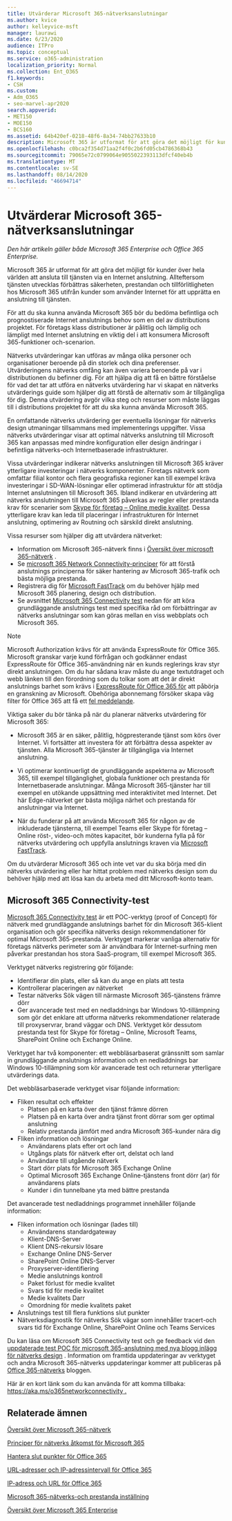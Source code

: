```yaml
---
title: Utvärderar Microsoft 365-nätverksanslutningar
ms.author: kvice
author: kelleyvice-msft
manager: laurawi
ms.date: 6/23/2020
audience: ITPro
ms.topic: conceptual
ms.service: o365-administration
localization_priority: Normal
ms.collection: Ent_O365
f1.keywords:
- CSH
ms.custom:
- Adm_O365
- seo-marvel-apr2020
search.appverid:
- MET150
- MOE150
- BCS160
ms.assetid: 64b420ef-0218-48f6-8a34-74bb27633b10
description: Microsoft 365 är utformat för att göra det möjligt för kunder över hela världen att ansluta till tjänsten via en Internet anslutning. Allteftersom tjänsten utvecklas förbättras säkerheten, prestandan och tillförlitligheten hos Microsoft 365 utifrån kunder som använder Internet för att upprätta en anslutning till tjänsten.
ms.openlocfilehash: c0bca2f354d71aa2f4f0c2b6fd05cb4786368b43
ms.sourcegitcommit: 79065e72c0799064e9055022393113dfcf40eb4b
ms.translationtype: MT
ms.contentlocale: sv-SE
ms.lasthandoff: 08/14/2020
ms.locfileid: "46694714"
---
```

# <a name="assessing-microsoft-365-network-connectivity"></a>Utvärderar Microsoft 365-nätverksanslutningar

*Den här artikeln gäller både Microsoft 365 Enterprise och Office 365 Enterprise.*

Microsoft 365 är utformat för att göra det möjligt för kunder över hela världen att ansluta till tjänsten via en Internet anslutning. Allteftersom tjänsten utvecklas förbättras säkerheten, prestandan och tillförlitligheten hos Microsoft 365 utifrån kunder som använder Internet för att upprätta en anslutning till tjänsten.
  
För att du ska kunna använda Microsoft 365 bör du bedöma befintliga och prognostiserade Internet anslutnings behov som en del av distributions projektet. För företags klass distributioner är pålitlig och lämplig och lämpligt med Internet anslutning en viktig del i att konsumera Microsoft 365-funktioner och-scenarion.
  
Nätverks utvärderingar kan utföras av många olika personer och organisationer beroende på din storlek och dina preferenser. Utvärderingens nätverks omfång kan även variera beroende på var i distributionen du befinner dig. För att hjälpa dig att få en bättre förståelse för vad det tar att utföra en nätverks utvärdering har vi skapat en nätverks utvärderings guide som hjälper dig att förstå de alternativ som är tillgängliga för dig. Denna utvärdering avgör vilka steg och resurser som måste läggas till i distributions projektet för att du ska kunna använda Microsoft 365.
  
En omfattande nätverks utvärdering ger eventuella lösningar för nätverks design utmaningar tillsammans med implementerings uppgifter. Vissa nätverks utvärderingar visar att optimal nätverks anslutning till Microsoft 365 kan anpassas med mindre konfiguration eller design ändringar i befintliga nätverks-och Internetbaserade infrastrukturer.

Vissa utvärderingar indikerar nätverks anslutningen till Microsoft 365 kräver ytterligare investeringar i nätverks komponenter. Företags nätverk som omfattar filial kontor och flera geografiska regioner kan till exempel kräva investeringar i SD-WAN-lösningar eller optimerad infrastruktur för att stödja Internet anslutningen till Microsoft 365. Ibland indikerar en utvärdering att nätverks anslutningen till Microsoft 365 påverkas av regler eller prestanda krav för scenarier som [Skype för företag – Online medie kvalitet](https://support.office.com/article/Media-Quality-and-Network-Connectivity-Performance-in-Skype-for-Business-Online-5fe3e01b-34cf-44e0-b897-b0b2a83f0917). Dessa ytterligare krav kan leda till placeringar i infrastrukturen för Internet anslutning, optimering av Routning och särskild direkt anslutning.

Vissa resurser som hjälper dig att utvärdera nätverket:

- Information om Microsoft 365-nätverk finns i [Översikt över microsoft 365-nätverk](microsoft-365-networking-overview.md) .
- Se [microsoft 365 Network Connectivity-principer](https://aka.ms/o365networkingprinciples) för att förstå anslutnings principerna för säker hantering av Microsoft 365-trafik och bästa möjliga prestanda.
- Registrera dig för [Microsoft FastTrack](https://www.microsoft.com/fasttrack) om du behöver hjälp med Microsoft 365 planering, design och distribution. 
- Se avsnittet [Microsoft 365 Connectivity test](assessing-network-connectivity.md#the-microsoft-365-connectivity-test) nedan för att köra grundläggande anslutnings test med specifika råd om förbättringar av nätverks anslutningar som kan göras mellan en viss webbplats och Microsoft 365.

> [!NOTE]
> Microsoft Authorization krävs för att använda ExpressRoute för Office 365. Microsoft granskar varje kund förfrågan och godkänner endast ExpressRoute för Office 365-användning när en kunds reglerings krav styr direkt anslutningen. Om du har sådana krav måste du ange textutdraget och webb länken till den förordning som du tolkar som att det är direkt anslutnings barhet som krävs i [ExpressRoute för Office 365 för](https://aka.ms/O365ERReview) att påbörja en granskning av Microsoft. Obehöriga abonnemang försöker skapa väg filter för Office 365 att få ett [fel meddelande](https://support.microsoft.com/kb/3181709).
  
Viktiga saker du bör tänka på när du planerar nätverks utvärdering för Microsoft 365:
  
- Microsoft 365 är en säker, pålitlig, högpresterande tjänst som körs över Internet. Vi fortsätter att investera för att förbättra dessa aspekter av tjänsten. Alla Microsoft 365-tjänster är tillgängliga via Internet anslutning.

- Vi optimerar kontinuerligt de grundläggande aspekterna av Microsoft 365, till exempel tillgänglighet, globala funktioner och prestanda för Internetbaserade anslutningar. Många Microsoft 365-tjänster har till exempel en utökande uppsättning med interaktivitet med Internet. Det här Edge-nätverket ger bästa möjliga närhet och prestanda för anslutningar via Internet.

- När du funderar på att använda Microsoft 365 för någon av de inkluderade tjänsterna, till exempel Teams eller Skype för företag – Online röst-, video-och mötes kapacitet, bör kunderna fylla på för nätverks utvärdering och uppfylla anslutnings kraven via [Microsoft FastTrack](https://www.microsoft.com/fasttrack).

Om du utvärderar Microsoft 365 och inte vet var du ska börja med din nätverks utvärdering eller har hittat problem med nätverks design som du behöver hjälp med att lösa kan du arbeta med ditt Microsoft-konto team.

## <a name="the-microsoft-365-connectivity-test"></a>Microsoft 365 Connectivity-test

[Microsoft 365 Connectivity test](https://aka.ms/netonboard) är ett POC-verktyg (proof of Concept) för nätverk med grundläggande anslutnings barhet för din Microsoft 365-klient organisation och gör specifika nätverks design rekommendationer för optimal Microsoft 365-prestanda. Verktyget markerar vanliga alternativ för företags nätverks perimeter som är användbara för Internet-surfning men påverkar prestandan hos stora SaaS-program, till exempel Microsoft 365.

Verktyget nätverks registrering gör följande:

- Identifierar din plats, eller så kan du ange en plats att testa
- Kontrollerar placeringen av nätverket
- Testar nätverks Sök vägen till närmaste Microsoft 365-tjänstens främre dörr
- Ger avancerade test med en nedladdnings bar Windows 10-tillämpning som gör det enklare att utforma nätverks rekommendationer relaterade till proxyservrar, brand väggar och DNS. Verktyget kör dessutom prestanda test för Skype för företag – Online, Microsoft Teams, SharePoint Online och Exchange Online.

Verktyget har två komponenter: ett webbläsarbaserat gränssnitt som samlar in grundläggande anslutnings information och en nedladdnings bar Windows 10-tillämpning som kör avancerade test och returnerar ytterligare utvärderings data.

Det webbläsarbaserade verktyget visar följande information:

- Fliken resultat och effekter
  - Platsen på en karta över den tjänst främre dörren
  - Platsen på en karta över andra tjänst front dörrar som ger optimal anslutning
  - Relativ prestanda jämfört med andra Microsoft 365-kunder nära dig
- Fliken information och lösningar
  - Användarens plats efter ort och land
  - Utgångs plats för nätverk efter ort, delstat och land
  - Användare till utgående nätverk
  - Start dörr plats för Microsoft 365 Exchange Online
  - Optimal Microsoft 365 Exchange Online-tjänstens front dörr (ar) för användarens plats
  - Kunder i din tunnelbane yta med bättre prestanda

Det avancerade test nedladdnings programmet innehåller följande information:

- Fliken information och lösningar (lades till)
  - Användarens standardgateway
  - Klient-DNS-Server
  - Klient DNS-rekursiv lösare
  - Exchange Online DNS-Server
  - SharePoint Online DNS-Server
  - Proxyserver-identifiering
  - Medie anslutnings kontroll
  - Paket förlust för medie kvalitet
  - Svars tid för medie kvalitet
  - Medie kvalitets Darr
  - Omordning för medie kvalitets paket
- Anslutnings test till flera funktions slut punkter
- Nätverksdiagnostik för nätverks Sök vägar som innehåller tracert-och svars tid för Exchange Online, SharePoint Online och Teams Services

Du kan läsa om Microsoft 365 Connectivity test och ge feedback vid den [uppdaterade test POC för microsoft 365-anslutning med nya blogg inlägg för nätverks design](https://techcommunity.microsoft.com/t5/Office-365-Networking/Updated-Office-365-Network-Onboarding-Tool-POC-with-new-network/m-p/711130#M130) . Information om framtida uppdateringar av verktyget och andra Microsoft 365-nätverks uppdateringar kommer att publiceras på [Office 365-nätverks](https://techcommunity.microsoft.com/t5/Office-365-Networking/bd-p/Office365Networking) bloggen.
  
Här är en kort länk som du kan använda för att komma tillbaka: [ https://aka.ms/o365networkconnectivity .](https://aka.ms/o365networkconnectivity)
  
## <a name="related-topics"></a>Relaterade ämnen

[Översikt över Microsoft 365-nätverk](microsoft-365-networking-overview.md)

[Principer för nätverks åtkomst för Microsoft 365](https://aka.ms/o365networkingprinciples)

[Hantera slut punkter för Office 365](managing-office-365-endpoints.md)

[URL-adresser och IP-adressintervall för Office 365](urls-and-ip-address-ranges.md)

[IP-adress och URL för Office 365](microsoft-365-ip-web-service.md)

[Microsoft 365-nätverks-och prestanda inställning](network-planning-and-performance.md)

[Översikt över Microsoft 365 Enterprise](microsoft-365-overview.md)
